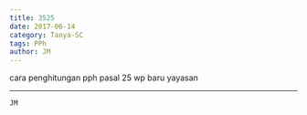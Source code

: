 ```yaml
---
title: 3525
date: 2017-06-14
category: Tanya-SC
tags: PPh
author: JM
---
```


cara penghitungan pph pasal 25 wp baru yayasan

---



`JM`
